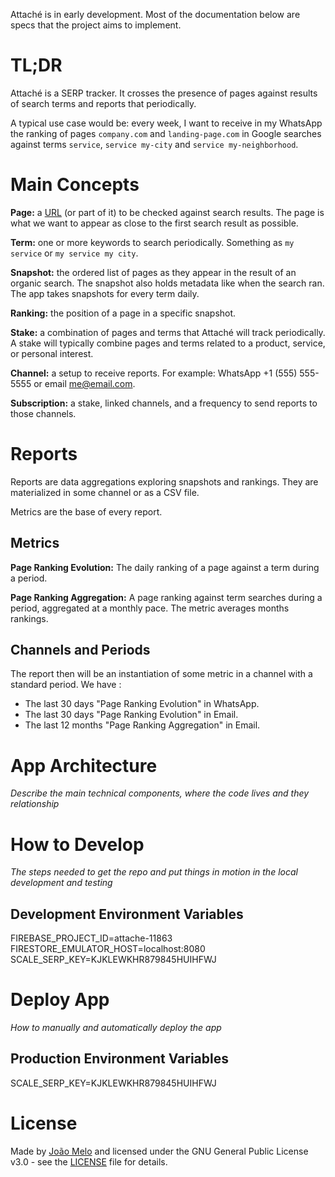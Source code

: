 Attaché is in early development. Most of the documentation below are specs that the project aims to implement.

# TL;DR

Attaché is a SERP tracker. It crosses the presence of pages against results of search terms and reports that periodically.

A typical use case would be: every week, I want to receive in my WhatsApp the ranking of pages `company.com` and `landing-page.com` in Google searches against terms `service`, `service my-city` and `service my-neighborhood`.

# Main Concepts

**Page:** a [URL](https://en.wikipedia.org/wiki/URL) (or part of it) to be checked against search results. The page is what we want to appear as close to the first search result as possible.

**Term:** one or more keywords to search periodically. Something as `my service` or `my service my city`.

**Snapshot:** the ordered list of pages as they appear in the result of an organic search. The snapshot also holds metadata like when the search ran. The app takes snapshots for every term daily.

**Ranking:** the position of a page in a specific snapshot.

**Stake:** a combination of pages and terms that Attaché will track periodically. A stake will typically combine pages and terms related to a product, service, or personal interest.

**Channel:** a setup to receive reports. For example: WhatsApp +1 (555) 555-5555 or email me@email.com.

**Subscription:** a stake, linked channels, and a frequency to send reports to those channels.

# Reports

Reports are data aggregations exploring snapshots and rankings. They are materialized in some channel or as a CSV file.

Metrics are the base of every report.

## Metrics

**Page Ranking Evolution:** The daily ranking of a page against a term during a period.

**Page Ranking Aggregation:** A page ranking against term searches during a period, aggregated at a monthly pace. The metric averages months rankings.

## Channels and Periods

The report then will be an instantiation of some metric in a channel with a standard period. We have :
- The last 30 days "Page Ranking Evolution" in WhatsApp.
- The last 30 days "Page Ranking Evolution" in Email.
- The last 12 months "Page Ranking Aggregation" in Email.

# App Architecture

*Describe the main technical components, where the code lives and they relationship*

# How to Develop

*The steps needed to get the repo and put things in motion in the local development and testing*

## Development Environment Variables
FIREBASE_PROJECT_ID=attache-11863
FIRESTORE_EMULATOR_HOST=localhost:8080
SCALE_SERP_KEY=KJKLEWKHR879845HUIHFWJ

# Deploy App

*How to manually and automatically deploy the app*

## Production Environment Variables
SCALE_SERP_KEY=KJKLEWKHR879845HUIHFWJ

# License
Made by [João Melo](https://twitter.com/joaomeloplus) and licensed under the GNU General Public License v3.0 - see the [LICENSE](LICENSE) file for details.